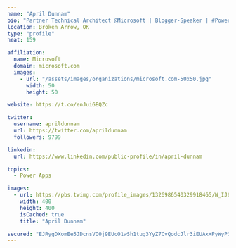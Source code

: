 ```yaml
---
name: "April Dunnam"
bio: "Partner Technical Architect @Microsoft | Blogger-Speaker | #PowerApps, #PowerAutomate, #Office365, #SharePoint | #WIT | #Karaoke Queen"
location: Broken Arrow, OK
type: "profile"
heat: 159

affiliation:
  name: Microsoft
  domain: microsoft.com
  images:
    - url: "/assets/images/organizations/microsoft.com-50x50.jpg"
      width: 50
      height: 50

website: https://t.co/enJuiGEQZc

twitter:
  username: aprildunnam
  url: https://twitter.com/aprildunnam
  followers: 9799

linkedin:
  url: https://www.linkedin.com/public-profile/in/april-dunnam

topics:
  - Power Apps

images:
  - url: https://pbs.twimg.com/profile_images/1326986540329918465/W_IJ6Ih2_400x400.jpg
    width: 400
    height: 400
    isCached: true
    title: "April Dunnam"

secured: "EJRygDXomEe5JDcnsVO0j9EUcO1wSh1tug3YyZ7CvQodcJlr3iEUAx+PyWyP3EJ4i3j8rfoOE2GF+rW3lDEuVdnpbL+6+OrwnbguDZOaf6aagOEJzdkv8BG3pTOwD8NCCRa0Hlx/jIZLFvegy5ONhnFm2sRgv4P8vtkBs88jLHk7bnH0CvYvgS48xa6HkOHJbboXGjppTAQnpOuEe0bC5cdgpY0hn2LMR4aayLDT2Oe9V3etWKrPLfnXfMfinOtUmbFBBiauSHu1QDEqxU7WApK45T9m/7cqTXDZoFDM5MZAi0+JcZF3g29bpdm9bmVM2V21ucQ6+Nm5x9h1gcNzlEl2bOkBhooC4e6BrNguOl0iMTQmkII0+ZSaKWJ7KuB0LDrNiDeB+353WeTJ5C48M/WXibRUPpFx5+50oA+NU0Q=;7w/45KMdvZ8yhMUnxi/Vvw=="
---
```


